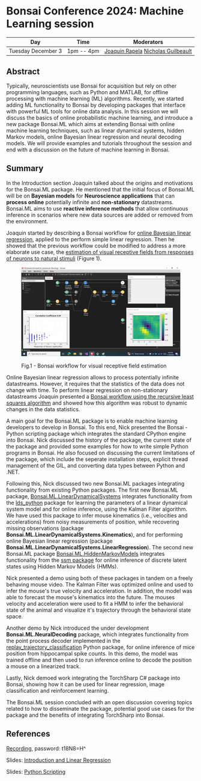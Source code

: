 # Bonsai Conference 2024: Machine Learning session

| Day | Time | Moderators |
| --- | ---- | ---------- |
| Tuesday December 3 | 1pm -- 4pm | [Joaquin Rapela](../../participants/jRapela/) [Nicholas Guilbeault](../../participants/nGuilbeault) |

## Abstract

Typically, neuroscientists use Bonsai for acquisition but rely on other
programming languages, such as Python and MATLAB, for offline processing with
machine learning (ML) algorithms. Recently, we started adding ML functionality
to Bonsai by developing packages that interface with powerful ML tools for
online data analysis. In this session we will discuss the basics of online
probabilistic machine learning, and introduce a new package Bonsai.ML which
aims at extending Bonsai with online machine learning techniques, such as
linear dynamical systems, hidden Markov models, online Bayesian linear
regression and neural decoding models. We will provide examples and tutorials
throughout the session and end with a discussion on the future of machine
learning in Bonsai.

## Summary

In the Introduction section Joaquin talked about the origins and motivations for the Bonsai.ML package. He mentioned that the initial focus of Bonsai.ML will be on **Bayesian models** for **Neuroscience applications** that can **process online** potentially infinite and **non-stationary** datastreams. Bonsai.ML aims to use **reactive inference methods** that allow continuous inference in scenarios where new data sources are added or removed from the environment.

Joaquin started by describing a Bonsai workflow for [online Bayesian linear regression](https://github.com/joacorapela/bonsai-oblrSimpleLinearRegressionDemo), applied to the perform simple linear regression. Then he showed that the previous workflow could be modified to address a more elaborate use case, the [estimation of visual receptive fields from responses of neurons to natural stimuli](https://github.com/joacorapela/bonsai-oblr-corticalSimpleCellEx) (Figure 1).

<figure>

  <a href="https://github.com/joacorapela/bonsai-oblr-corticalSimpleCellEx"><img src="https://github.com/joacorapela/bonsai-oblr-corticalSimpleCellEx/raw/master/figures/workflow.png" width="450" /></a>

  <figcaption>Fig.1 - Bonsai workflow for visual receptive field estimation</figcaption>

</figure>

Online Bayesian linear regression allows to process potentially infinite datastreams. However, it requires that the statistics of the data does not change with time. To perform linear regression on non-stationary datastreams Joaquin presented a [Bonsai workflow using the recursive least squares algorithm](https://github.com/joacorapela/bonsai-rlsSimpleLinearRegression) and showed how this algorithm was robust to dynamic changes in the data statistics.

A main goal for the Bonsai.ML package is to enable machine learning developers to develop in Bonsai. To this end, Nick presented the Bonsai - Python scripting package which integrates the standard CPython engine into Bonsai. Nick discussed the history of the package, the current state of the package and provided some examples for how to write simple Python programs in Bonsai. He also focused on discussing the current limitations of the package, which include the seperate installation steps, explicit thread management of the GIL, and converting data types between Python and .NET.

Following this, Nick discussed two new Bonsai.ML packages integrating functionality from existing Python packages. The first new Bonsai.ML package, [Bonsai.ML.LinearDynamicalSystems](https://bonsai-rx.org/machinelearning/#bonsaimllineardynamicalsystems) integrates functionality from the [lds_python](https://github.com/joacorapela/lds_python) package for learning the parameters of a linear dynamical system model and for online inference, using the Kalman Filter algorithm. We have used this package to infer mouse kinematics (i.e., velocities and accelerations) from noisy measurements of position, while recovering missing observations (package **Bonsai.ML.LinearDynamicalSystems.Kinematics**), and for performing online Bayesian linear regression (package **Bonsai.ML.LinearDynamicalSystems.LinearRegression**). The second new Bonsai.ML package [Bonsai.ML.HiddenMarkovModels](https://bonsai-rx.org/machinelearning/#bonsaimlhiddenmarkovmodels) integrates functionality from the [ssm package](https://github.com/lindermanlab/ssm) for online inference of discrete latent states using Hidden Markov Models (HMMs).

Nick presented a demo using both of these packages in tandem on a freely behaving mouse video. The Kalman Filter was optimized online and used to infer the mouse's true velocity and acceleration. In addition, the model was able to forecast the mouse's kinematics into the future. The mouses velocity and acceleration were used to fit a HMM to infer the behavioral state of the animal and visualize it's trajectory through the behavioral state space.

Another demo by Nick introduced the under development **Bonsai.ML.NeuralDecoding** package, which integrates functionality from the point process decoder implemented in the [replay_trajectory_classification](https://github.com/Eden-Kramer-Lab/replay_trajectory_classification) Python package, for online inference of mice position from hippocampal spike counts. In this demo, the model was trained offline and then used to run inference online to decode the position a mouse on a linearized track.

Lastly, Nick demoed work integrating the TorchSharp C# package into Bonsai, showing how it can be used for linear regression, image classification and reinforcement learning.

The Bonsai.ML session concluded with an open discussion covering topics related to how to disseminate the package, potential good use cases for the package and the benefits of integrating TorchSharp into Bonsai.

## References

[Recording](https://ucl.zoom.us/rec/share/MWxQHOg_hFngvaNb_gt0kbyHWxT_wAaU1LZWToTsvLlnwksHu2Vq_CsAPSBxYQEA.JTzLG_cHFyyvg9Dw), password: t18N8=H^

Slides: [Introduction and Linear Regression](https://github.com/joacorapela/2024BonsaiConference-bonsai.ML-presentation/blob/master/presentation/bonsaiML.pdf)

Slides: [Python Scripting](https://neurogears.sharepoint.com/:b:/r/sites/BonsaiFoundation/Shared%20Documents/Conference%202024/Slides/Bonsai%20-%20Python%20Scripting%20Slides.pdf?csf=1&web=1&e=HdMUOb)
